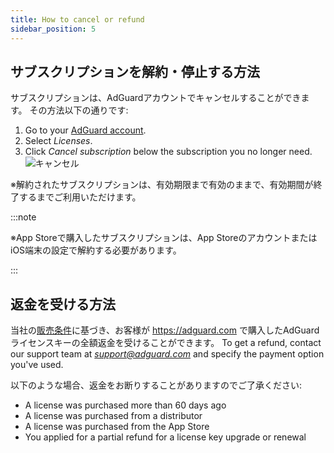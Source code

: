 ```yaml
---
title: How to cancel or refund
sidebar_position: 5
---
```


## サブスクリプションを解約・停止する方法

サブスクリプションは、AdGuardアカウントでキャンセルすることができます。 その方法以下の通りです:

 1. Go to your [AdGuard account](https://my.adguard.com/).
 1. Select *Licenses*.
 1. Click *Cancel subscription* below the subscription you no longer need. ![キャンセル](https://cdn.adtidy.org/blog/new/fgjbxcancel-ja-1.png)

 ※解約されたサブスクリプションは、有効期限まで有効のままで、有効期間が終了するまでご利用いただけます。

:::note

※App Storeで購入したサブスクリプションは、App StoreのアカウントまたはiOS端末の設定で解約する必要があります。

:::

## 返金を受ける方法

当社の[販売条件](https://adguard.com/terms-of-sale.html)に基づき、お客様が https://adguard.com で購入したAdGuardライセンスキーの全額返金を受けることができます。 To get a refund, contact our support team at *support@adguard.com* and specify the payment option you've used.

以下のような場合、返金をお断りすることがありますのでご了承ください:

- A license was purchased more than 60 days ago
- A license was purchased from a distributor
- A license was purchased from the App Store
- You applied for a partial refund for a license key upgrade or renewal
